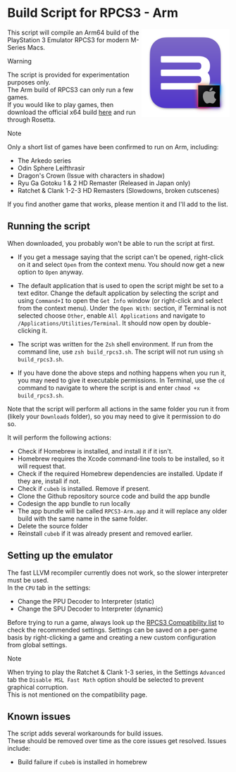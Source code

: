 # Build Script for RPCS3 - Arm

<img src="./RPCS3-Arm.png" width="200" align="right" />

This script will compile an Arm64 build of the PlayStation 3 Emulator RPCS3 for modern M-Series Macs. 

> [!WARNING]
> The script is provided for experimentation purposes only. <br>
> The Arm build of RPCS3 can only run a few games. <br>
> If you would like to play games, then download the official x64 build [here](https://rpcs3.net/download) and run through Rosetta.

> [!NOTE]
> Only a short list of games have been confirmed to run on Arm, including:
> 
> - The Arkedo series
> - Odin Sphere Leifthrasir
> - Dragon's Crown (Issue with characters in shadow)
> - Ryu Ga Gotoku 1 & 2 HD Remaster (Released in Japan only)
> - Ratchet & Clank 1-2-3 HD Remasters (Slowdowns, broken cutscenes)<br>
>
> If you find another game that works, please mention it and I'll add to the list.

## Running the script

When downloaded, you probably won't be able to run the script at first.<br>

- If you get a message saying that the script can't be opened, right-click on it and select `Open` from the context menu. You should now get a new option to `Open` anyway.<br>

- The default application that is used to open the script might be set to a text editor. Change the default application by selecting the script and using `Command+I` to open the `Get Info` window (or right-click and select from the context menu). Under the `Open With:` section, if Terminal is not selected choose `Other`, enable `All Applications` and navigate to `/Applications/Utilities/Terminal`. It should now open by double-clicking it.<br>

- The script was written for the `Zsh` shell environment. If run from the command line, use `zsh build_rpcs3.sh`. The script will not run using `sh build_rpcs3.sh`.

- If you have done the above steps and nothing happens when you run it, you may need to give it executable permissions. In Terminal, use the `cd` command to navigate to where the script is and enter `chmod +x build_rpcs3.sh`. <br>

Note that the script will perform all actions in the same folder you run it from (likely your `Downloads` folder), so you may need to give it permission to do so.

It will perform the following actions: 
- Check if Homebrew is installed, and install it if it isn't. 
- Homebrew requires the Xcode command-line tools to be installed, so it will request that.
- Check if the required Homebrew dependencies are installed. Update if they are, install if not.
- Check if `cubeb` is installed. Remove if present. 
- Clone the Github repository source code and build the app bundle
- Codesign the app bundle to run locally
- The app bundle will be called `RPCS3-Arm.app` and it will replace any older build with the same name in the same folder. 
- Delete the source folder
- Reinstall `cubeb` if it was already present and removed earlier.

## Setting up the emulator

The fast LLVM recompiler currently does not work, so the slower interpreter must be used.<br>
In the `CPU` tab in the settings: 
- Change the PPU Decoder to Interpreter (static)
- Change the SPU Decoder to Interpreter (dynamic)

Before trying to run a game, always look up the [RPCS3 Compatibility list](https://rpcs3.net/compatibility) to check the recommended settings. Settings can be saved on a per-game basis by right-clicking a game and creating a new custom configuration from global settings.

> [!Note]
> When trying to play the Ratchet & Clank 1-3 series, in the Settings `Advanced` tab the `Disable MSL Fast Math` option should be selected to prevent graphical corruption. <br>This is not mentioned on the compatibility page.

## Known issues

The script adds several workarounds for build issues. <br> These should be removed over time as the core issues get resolved. Issues include: 
- Build failure if `cubeb` is installed in homebrew
